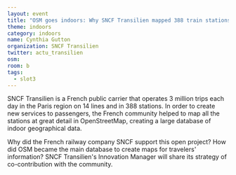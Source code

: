 ```yaml
---
layout: event
title: "OSM goes indoors: Why SNCF Transilien mapped 388 train stations with OpenStreetMap"
theme: indoors
category: indoors
name: Cynthia Gutton
organization: SNCF Transilien
twitter: actu_transilien
osm:
room: b
tags:
  - slot3
---
```

SNCF Transilien is a French public carrier that operates 3 million trips each day in the Paris region on 14 lines and in 388 stations. In order to create new services to passengers, the French community helped to map all the stations at great detail in OpenStreetMap, creating a large database of indoor geographical data.

Why did the French railway company SNCF support this open project? How did OSM became the main database to create maps for travelers' information? SNCF Transilien's Innovation Manager will share its strategy of co-contribution with the community.
